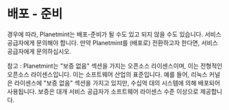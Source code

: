 <!---
Copyright © 2020 Interplanetary Database Association e.V.,
Planetmint and IPDB software contributors.
SPDX-License-Identifier: (Apache-2.0 AND CC-BY-4.0)
Code is Apache-2.0 and docs are CC-BY-4.0
--->

# 배포 - 준비

경우에 따라, Planetmint는 배포-준비가 될 수도 있고 되지 않을 수도 있습니다. 서비스 공급자에게 문의해야 합니다. 만약 Planetmint를 (배포로) 전환하고자 한다면, 서비스 공급자에게 문의하십시오.

참고 : Planetmint는 "보증 없음" 섹션을 가지는 오픈소스 라이센스이며, 이는 전형적인 오픈소스 라이센스입니다. 이는 소프트웨어 산업의 표준입니다. 예를 들어, 리눅스 커널은 라이센스에 "보증 없음" 섹션을 가지고 있지만, 수십억 대의 시스템에 의해 배포되어 사용됩니다. 보증은 대개 서비스 공급자가 소프트웨어 라이센스 수준 이상으로 제공합니다.
